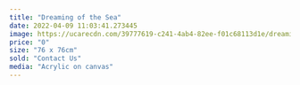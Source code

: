 ```yaml
---
title: "Dreaming of the Sea"
date: 2022-04-09 11:03:41.273445
image: https://ucarecdn.com/39777619-c241-4ab4-82ee-f01c68113d1e/dreaming-of-the-sea.jpg
price: "0"
size: "76 x 76cm"
sold: "Contact Us"
media: "Acrylic on canvas"
---
```


